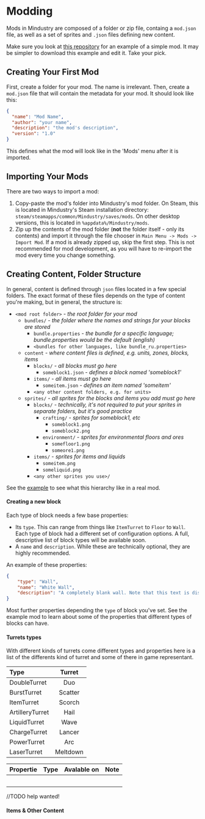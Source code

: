 # Modding

Mods in Mindustry are composed of a folder or zip file, containg a `mod.json` file, as well as a set of sprites and `.json` files defining new content. 

Make sure you look at [this repository](https://github.com/Anuken/ExampleMod) for an example of a simple mod. It may be simpler to download this example and edit it. Take your pick.

## Creating Your First Mod

First, create a folder for your mod. The name is irrelevant.
Then, create a `mod.json` file that will contain the metadata for your mod. It should look like this:

```json
{
  "name": "Mod Name",
  "author": "your name",
  "description": "the mod's description",
  "version": "1.0"
}
```

This defines what the mod will look like in the 'Mods' menu after it is imported.

## Importing Your Mods

There are two ways to import a mod:  
1) Copy-paste the mod's folder into Mindustry's mod folder. On Steam, this is located in Mindustry's Steam installation directory: `steam/steamapps/common/Mindustry/saves/mods`. On other desktop versions, this is located in `%appdata%/Mindustry/mods`.   
2) Zip up the contents of the mod folder (**not** the folder itself - only its contents) and import it through the file chooser in `Main Menu -> Mods -> Import Mod`. If a mod is already zipped up, skip the first step. This is not recommended for mod development, as you will have to re-import the mod every time you change something. 

## Creating Content, Folder Structure

In general, content is defined through `json` files located in a few special folders. The exact format of these files depends on the type of content you're making, but in general, the structure is:

- `<mod root folder>` - *the root folder for your mod*
  - `bundles/` - *the folder where the names and strings for your blocks are stored*
    - `bundle.properties` - *the bundle for a specific language; bundle.properties would be the default (english)*
    - `<bundles for other languages, like bundle_ru.properties>`
  - `content` - *where content files is defined, e.g. units, zones, blocks, items*
    - `blocks/` - *all blocks must go here*
      - `someblock1.json` - *defines a block named 'someblock1'*
    - `items/` - *all items must go here*
      - `someitem.json` - *defines an item named 'someitem'*
    - `<any other content folders, e.g. for units>`
  - `sprites/` - *all sprites for the blocks and items you add must go here*
    - `blocks/` - *technically, it's not required to put your sprites in separate folders, but it's good practice*
      - `crafting/` - *sprites for someblock1, etc*
        - `someblock1.png`
        - `someblock2.png`
      - `environment/` - *sprites for environmental floors and ores*
        - `somefloor1.png`
        - `someore1.png`
    - `items/` - *sprites for items and liquids*
      - `someitem.png`
      - `someliquid.png`
    - `<any other sprites you use>/`
 
See the [example](https://github.com/Anuken/ExampleMod) to see what this hierarchy like in a real mod.

#### Creating a new block

Each type of block needs a few base properties:
- Its `type`. This can range from things like `ItemTurret` to `Floor` to `Wall`. Each type of block had a different set of configuration options. A full, descriptive list of block types will be available soon.
- A `name` and `description`. While these are technically optional, they are highly recommended.

An example of these properties:

```json
{
    "type": "Wall",
    "name": "White Wall",
    "description": "A completely blank wall. Note that this text is displayed in the block's info menu."
}

```

Most further properties depending the `type` of block you've set. 
See the example mod to learn about some of the properties that different types of blocks can have.

#### Turrets types

With different kinds of turrets come different types and properties here is a list of the differents kind of turret and some of there in game representant.

|Type|Turret|
|:---|:----:|
|DoubleTurret|Duo|
|BurstTurret|Scatter|
|ItemTurret|Scorch|
|ArtilleryTurret|Hail|
|LiquidTurret|Wave|
|ChargeTurret|Lancer|
|PowerTurret|Arc|
|LaserTurret|Meltdown|

|Propertie|Type|Avalable on|Note|
|:--------|:--:|:---------:|---:|
|||||
|||||
|||||
|||||
|||||
//TODO help wanted!

#### Items & Other Content

